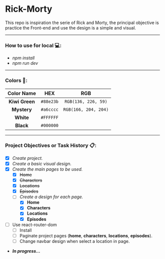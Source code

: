 # Rick-Morty
This repo is inspiration the serie of Rick and Morty, the principal objective is practice the Front-end and use the design is a simple and visual.

---

### How to use for local 💻:

- _npm install_
- _npm run dev_

---

### Colors 🎨:

| Color Name | HEX | RGB |
|     :---:      |     :---:      |     :---:      |
| **Kiwi Green** | `#88e23b` | `RGB(136, 226, 59)` |
| **Mystery** | `#a6cccc` | `RGB(166, 204, 204)` |
| **White** | `#FFFFFF` | | `RBG(255, 255, 255) ` |
| **Black** | `#000000` | | `RBG(0, 0, 0) ` |

---

### Project Objectives or Task History 📋:

- [x] _Create project._
- [x] _Create a basic visual design._
- [x] _Create the main pages to be used._
    - [x] ~~Home~~
    - [x] ~~Characters~~
    - [x] ~~Locations~~
    - [x] ~~Episodes~~
    - [ ] _Create a design for each page._
        - [x] **Home**
        - [x] **Characters**
        - [x] **Locations**
        - [x] **Episodes**
- [ ] Use react-router-dom
    - [ ] Install
    - [ ] Paginate project pages (**home**, **characters**, **locations**, **episodes**).
    - [ ] Change navbar design when select a location in page.

- ***In progress...***